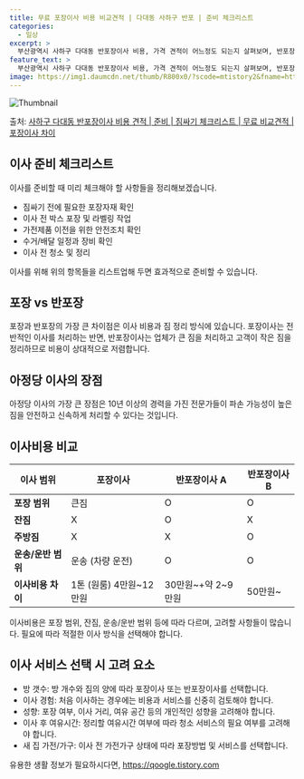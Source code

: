 ```yaml
---
title: 무료 포장이사 비용 비교견적 | 다대동 사하구 반포 | 준비 체크리스트
categories:
  - 일상
excerpt: >
  부산광역시 사하구 다대동 반포장이사 비용, 가격 견적이 어느정도 되는지 살펴보며, 반포장이사를 준비함에 있어 짐싸기 준비 체크리스트가 무엇인지 보겠습니다. 마지막으로 포장이사와 차이점을 통해 무료 비교견적으로 어떤 것이 더 합리적인 선택인지 공유 드립니다.사하구 다대동 포장이사 견적 샘플 보기 👈 클릭사하구 다대동 포장이사 가격 살펴보기 👈 클릭사하구 다대동 반포장이사 평균 이사 비용평수사하구 다대동 평균 이사 비용원룸 이사9평 이하 (1톤)30만원~투룸/쓰리룸 이사16평 ~ 20평 (2.5톤)80만원~쓰리룸 이사21평 (5톤) ~110만원~우리집 무료 이사견적 받기 👈 클릭포장 vs 반포장: 이사 방식의 큰 차이점이사 비용과 짐 정리 방식에 있어서 포장과 반포장의 가장 큰 차이점은 무엇일까요?포장..
feature_text: >
  부산광역시 사하구 다대동 반포장이사 비용, 가격 견적이 어느정도 되는지 살펴보며, 반포장이사를 준비함에 있어 짐싸기 준비 체크리스트가 무엇인지 보겠습니다. 마지막으로 포장이사와 차이점을 통해 무료 비교견적으로 어떤 것이 더 합리적인 선택인지 공유 드립니다.사하구 다대동 포장이사 견적 샘플 보기 👈 클릭사하구 다대동 포장이사 가격 살펴보기 👈 클릭사하구 다대동 반포장이사 평균 이사 비용평수사하구 다대동 평균 이사 비용원룸 이사9평 이하 (1톤)30만원~투룸/쓰리룸 이사16평 ~ 20평 (2.5톤)80만원~쓰리룸 이사21평 (5톤) ~110만원~우리집 무료 이사견적 받기 👈 클릭포장 vs 반포장: 이사 방식의 큰 차이점이사 비용과 짐 정리 방식에 있어서 포장과 반포장의 가장 큰 차이점은 무엇일까요?포장..
image: https://img1.daumcdn.net/thumb/R800x0/?scode=mtistory2&fname=https%3A%2F%2Fblog.kakaocdn.net%2Fdn%2FcrR62n%2FbtsHe1PWkQn%2FQsdxpW7aKy4XIuktyyk3Dk%2Fimg.webp
---
```


![Thumbnail](https://img1.daumcdn.net/thumb/R800x0/?scode=mtistory2&fname=https%3A%2F%2Fblog.kakaocdn.net%2Fdn%2FcrR62n%2FbtsHe1PWkQn%2FQsdxpW7aKy4XIuktyyk3Dk%2Fimg.webp)

<p>출처: <a href="https://qoogle.tistory.com/9779" rel="dofollow">사하구 다대동 반포장이사 비용 견적 | 준비 | 짐싸기 체크리스트 | 무료 비교견적 | 포장이사 차이</a> </p>

## 이사 준비 체크리스트

이사를 준비할 때 미리 체크해야 할 사항들을 정리해보겠습니다.

  * 짐싸기 전에 필요한 포장자재 확인
  * 이사 전 박스 포장 및 라벨링 작업
  * 가전제품 이전을 위한 안전조치 확인
  * 수거/배달 일정과 장비 확인
  * 이사 전 청소 및 정리

이사를 위해 위의 항목들을 리스트업해 두면 효과적으로 준비할 수 있습니다.

## 포장 vs 반포장

포장과 반포장의 가장 큰 차이점은 이사 비용과 짐 정리 방식에 있습니다. 포장이사는 전반적인 이사를 처리하는 반면, 반포장이사는 업체가 큰
짐을 처리하고 고객이 작은 짐을 정리하므로 비용이 상대적으로 저렴합니다.

## 아정당 이사의 장점

아정당 이사의 가장 큰 장점은 10년 이상의 경력을 가진 전문가들이 파손 가능성이 높은 짐을 안전하고 신속하게 처리할 수 있다는 것입니다.

## 이사비용 비교

**이사 범위** | **포장이사** | **반포장이사 A** | **반포장이사 B**  
---|---|---|---  
**포장 범위** | 큰짐 | O | O  
**잔짐** | X | O | X  
**주방짐** | X | X | O  
**운송/운반 범위** | 운송 (차량 운전) | O | O  
**이사비용 차이** | 1톤 (원룸) 4만원~12만원 | 30만원~+약 2~9만원 | 50만원~  
  
이사비용은 포장 범위, 잔짐, 운송/운반 범위 등에 따라 다르며, 고려할 사항들이 많습니다. 필요에 따라 적절한 이사 방식을 선택해야
합니다.

## 이사 서비스 선택 시 고려 요소

  * 방 갯수: 방 개수와 짐의 양에 따라 포장이사 또는 반포장이사를 선택합니다.
  * 이사 경험: 처음 이사하는 경우에는 비용과 서비스를 신중히 검토해야 합니다.
  * 성향: 포장 여부, 이사 거리, 여유 공간 등의 개인적인 성향을 고려해야 합니다.
  * 이사 후 여유시간: 정리할 여유시간 여부에 따라 청소 서비스의 필요 여부를 고려해야 합니다.
  * 새 집 가전/가구: 이사 전 가전가구 상태에 따라 포장방법 및 서비스를 선택합니다.

 

유용한 생활 정보가 필요하시다면, <a href="https://qoogle.tistory.com" rel="dofollow">https://qoogle.tistory.com</a>


